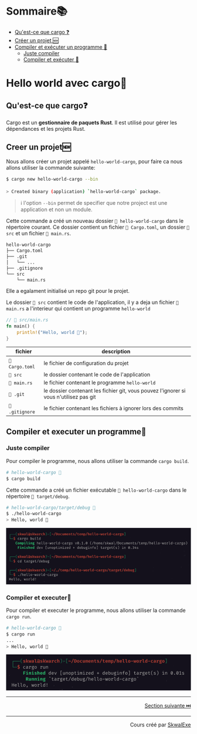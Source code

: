 # Sommaire📚
- [Qu'est-ce que cargo ❓](#quest-ce-que-cargo)
- [Créer un projet 🆕](#creer-un-projet)
- [Compiler et exécuter un programme 🏃](#compiler-et-executer-un-programme)
    - [Juste compiler](#juste-compiler)
    - [Compiler et exécuter 🏃](#compiler-et-executer)

# Hello world avec cargo🚢
## Qu'est-ce que cargo❓
Cargo est un **gestionnaire de paquets Rust**. Il est utilisé pour gérer les dépendances et les projets Rust.


## Creer un projet🆕
Nous allons créer un projet appelé `hello-world-cargo`, pour faire ca nous allons utiliser la commande suivante:
```bash
$ cargo new hello-world-cargo --bin

> Created binary (application) `hello-world-cargo` package.
```
> ℹ️ l'option `--bin` permet de specifier que notre project est une application et non un module.

Cette commande a créé un nouveau dossier `📂 hello-world-cargo` dans le répertoire courant. Ce dossier contient un fichier `📄 Cargo.toml`, un dossier `📂 src` et un fichier `📄 main.rs`.

```
hello-world-cargo
├── Cargo.toml
├── .git
│   └── ...
├── .gitignore
└── src
    └── main.rs
```

Elle a egalament initialisé un repo git pour le projet.

Le dossier `📂 src` contient le code de l'application, il y a deja un fichier `📄 main.rs` a l'interieur qui contient un programme `hello-world`

```rust
// 📄 src/main.rs
fn main() {
    println!("Hello, world 👋");
}
```

| fichier        | description                                                                            |
| -------------- | -------------------------------------------------------------------------------------- |
| `📄 Cargo.toml` | le fichier de configuration du projet                                                  |
| `📂 src`        | le dossier contenant le code de l'application                                          |
| `📄 main.rs`    | le fichier contenant le programme `hello-world`                                        |
| `📂 .git`       | le dossier contenant les fichier git, vous pouvez l'ignorer si vous n'utilisez pas git |
| `📄 .gitignore` | le fichier contenant les fichiers à ignorer lors des commits                           |


## Compiler et executer un programme🏃
### Juste compiler
Pour compiler le programme, nous allons utiliser la commande `cargo build`.
```bash
# hello-world-cargo 📂
$ cargo build
```

Cette commande a créé un fichier exécutable `📄 hello-world-cargo` dans le répertoire `📂 target/debug`.

```bash
# hello-world-cargo/target/debug 📂
$ ./hello-world-cargo
> Hello, world 👋
```
![](1.png)
### Compiler et executer🏃
Pour compiler et executer le programme, nous allons utiliser la commande `cargo run`.
```bash
# hello-world-cargo 📂
$ cargo run
...
> Hello, world 👋
```
![](2.png)

---

<p align="right"><a href="../les-variables">Section suivante ⏭️</a></p>


---


<p align="right">Cours créé par <a href="https://github.com/SkwalExe/" target="_blank">SkwalExe</a></p>